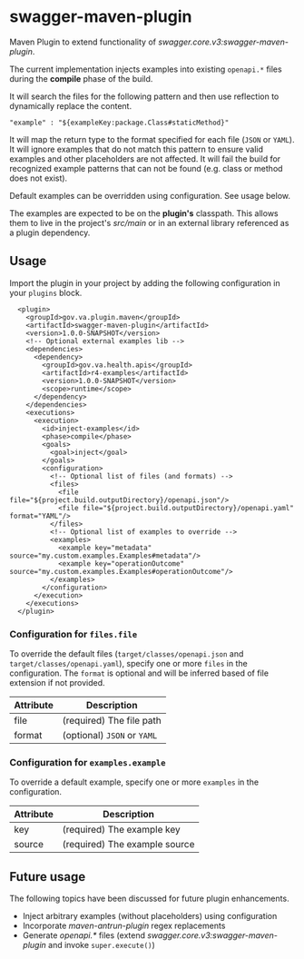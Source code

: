 # swagger-maven-plugin

Maven Plugin to extend functionality of _swagger.core.v3:swagger-maven-plugin_.

The current implementation injects examples into existing `openapi.*` files during the **compile** phase of the build.

It will search the files for the following pattern and then use reflection to dynamically replace the content.

```
"example" : "${exampleKey:package.Class#staticMethod}"
```

It will map the return type to the format specified for each file (`JSON` or `YAML`). It will ignore examples that do not match this pattern to ensure valid examples and other placeholders are not affected. It will fail the build for recognized example patterns that can not be found (e.g. class or method does not exist).

Default examples can be overridden using configuration. See usage below.

The examples are expected to be on the **plugin's** classpath. This allows them to live in the project's _src/main_ or in an external library referenced as a plugin dependency.

## Usage

Import the plugin in your project by adding the following configuration in your `plugins` block.

```
  <plugin>
    <groupId>gov.va.plugin.maven</groupId>
    <artifactId>swagger-maven-plugin</artifactId>
    <version>1.0.0-SNAPSHOT</version>
    <!-- Optional external examples lib -->
    <dependencies>
      <dependency>
        <groupId>gov.va.health.apis</groupId>
        <artifactId>r4-examples</artifactId>
        <version>1.0.0-SNAPSHOT</version>
        <scope>runtime</scope>
      </dependency>
    </dependencies>
    <executions>
      <execution>
        <id>inject-examples</id>
        <phase>compile</phase>
        <goals>
          <goal>inject</goal>
        </goals>
        <configuration>
          <!-- Optional list of files (and formats) -->
          <files>
            <file file="${project.build.outputDirectory}/openapi.json"/>
            <file file="${project.build.outputDirectory}/openapi.yaml" format="YAML"/>
          </files>
          <!-- Optional list of examples to override -->
          <examples>
            <example key="metadata" source="my.custom.examples.Examples#metadata"/>
            <example key="operationOutcome" source="my.custom.examples.Examples#operationOutcome"/>
          </examples>
        </configuration>
      </execution>
    </executions>
  </plugin>
```

### Configuration for `files.file`
To override the default files (`target/classes/openapi.json` and `target/classes/openapi.yaml`), specify one or more `files` in the configuration. The `format` is optional and will be inferred based of file extension if not provided.

| Attribute  | Description              |
| ---------- | ------------------------ |
| file       | (required) The file path |
| format     | (optional) `JSON` or `YAML`  |

### Configuration for `examples.example`
To override a default example, specify one or more `examples` in the configuration.

| Attribute  | Description                   |
| ---------- | ----------------------------- |
| key        | (required) The example key    |
| source     | (required) The example source |

## Future usage
The following topics have been discussed for future plugin enhancements.

* Inject arbitrary examples (without placeholders) using configuration
* Incorporate _maven-antrun-plugin_ regex replacements
* Generate _openapi.*_ files (extend _swagger.core.v3:swagger-maven-plugin_ and invoke `super.execute()`)
